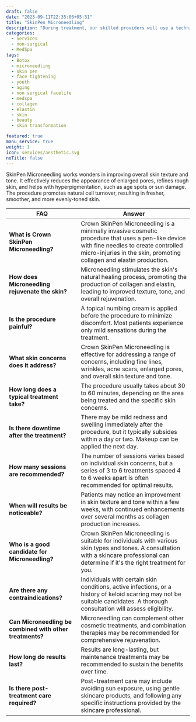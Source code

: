 ```yaml
---
draft: false
date: "2023-09-11T22:35:06+05:31"
title: "SkinPen Microneedling"
description: "During treatment, our skilled providers will use a technique that causes controlled punctures in the skin. This causes your body's natural immune response to take over and produce more collagen. This is the body's natural would healing response, stimulating the production of collagen and elastin, for a more youthful appearance."
categories:
  - Services
  - non-surgical
  - MedSpa
tags:
  - Botox
  - microneedling
  - skin pen
  - face tightening 
  - youth
  - aging 
  - non surgical facelife 
  - medspa
  - collagen
  - elastin
  - skin 
  - beauty 
  - skin transformation 

featured: true
manu_service: true
weight: 1
icon: services/aesthetic.svg
noTitle: false
---
```

 
SkinPen Microneedling works wonders in improving overall skin texture and tone. It effectively reduces the appearance of enlarged pores, refines rough skin, and helps with hyperpigmentation, such as age spots or sun damage. The procedure promotes natural cell turnover, resulting in fresher, smoother, and more evenly-toned skin.

| FAQ                                      | Answer                                                                                                                              |
|-----------------------------------------------|--------------------------------------------------------------------------------------------------------------------------------------|
| **What is Crown SkinPen Microneedling?**      | Crown SkinPen Microneedling is a minimally invasive cosmetic procedure that uses a pen-like device with fine needles to create controlled micro-injuries in the skin, promoting collagen and elastin production. |
| **How does Microneedling rejuvenate the skin?**| Microneedling stimulates the skin's natural healing process, promoting the production of collagen and elastin, leading to improved texture, tone, and overall rejuvenation.                     |
| **Is the procedure painful?**                  | A topical numbing cream is applied before the procedure to minimize discomfort. Most patients experience only mild sensations during the treatment.                                            |
| **What skin concerns does it address?**        | Crown SkinPen Microneedling is effective for addressing a range of concerns, including fine lines, wrinkles, acne scars, enlarged pores, and overall skin texture and tone.                 |
| **How long does a typical treatment take?**    | The procedure usually takes about 30 to 60 minutes, depending on the area being treated and the specific skin concerns.               |
| **Is there downtime after the treatment?**     | There may be mild redness and swelling immediately after the procedure, but it typically subsides within a day or two. Makeup can be applied the next day.                             |
| **How many sessions are recommended?**         | The number of sessions varies based on individual skin concerns, but a series of 3 to 6 treatments spaced 4 to 6 weeks apart is often recommended for optimal results.                         |
| **When will results be noticeable?**           | Patients may notice an improvement in skin texture and tone within a few weeks, with continued enhancements over several months as collagen production increases.                        |
| **Who is a good candidate for Microneedling?** | Crown SkinPen Microneedling is suitable for individuals with various skin types and tones. A consultation with a skincare professional can determine if it's the right treatment for you.  |
| **Are there any contraindications?**          | Individuals with certain skin conditions, active infections, or a history of keloid scarring may not be suitable candidates. A thorough consultation will assess eligibility.                 |
| **Can Microneedling be combined with other treatments?** | Microneedling can complement other cosmetic treatments, and combination therapies may be recommended for comprehensive rejuvenation.                                    |
| **How long do results last?**                  | Results are long-lasting, but maintenance treatments may be recommended to sustain the benefits over time.                             |
| **Is there post-treatment care required?**    | Post-treatment care may include avoiding sun exposure, using gentle skincare products, and following any specific instructions provided by the skincare professional.                |
